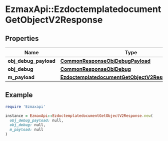 # EzmaxApi::EzdoctemplatedocumentGetObjectV2Response

## Properties

| Name | Type | Description | Notes |
| ---- | ---- | ----------- | ----- |
| **obj_debug_payload** | [**CommonResponseObjDebugPayload**](CommonResponseObjDebugPayload.md) |  |  |
| **obj_debug** | [**CommonResponseObjDebug**](CommonResponseObjDebug.md) |  | [optional] |
| **m_payload** | [**EzdoctemplatedocumentGetObjectV2ResponseMPayload**](EzdoctemplatedocumentGetObjectV2ResponseMPayload.md) |  |  |

## Example

```ruby
require 'Ezmaxapi'

instance = EzmaxApi::EzdoctemplatedocumentGetObjectV2Response.new(
  obj_debug_payload: null,
  obj_debug: null,
  m_payload: null
)
```

